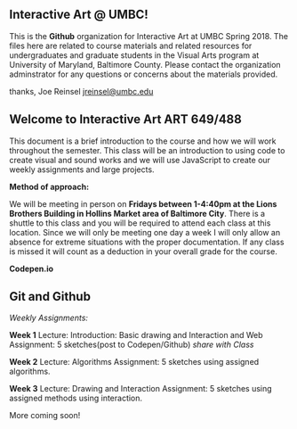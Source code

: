 ## Interactive Art @ UMBC!

This is the **Github** organization for Interactive Art at UMBC Spring 2018. The files here are related to course materials and related resources for undergraduates and graduate students in the Visual Arts program at University of Maryland, Baltimore County. Please contact the organization adminstrator for any questions or concerns about the materials provided. 

thanks,
Joe Reinsel
jreinsel@umbc.edu

## Welcome to Interactive Art ART 649/488 

This document is a brief introduction to the course and how we will work throughout the semester. This class will be an introduction to using code to create visual and sound works and we will use JavaScript to create our weekly assignments and large projects. 

**Method of approach:**

We will be meeting in person on **Fridays between 1-4:40pm at the Lions Brothers Building in Hollins Market area of Baltimore City**. There is a shuttle to this class and you will be required to attend each class at this location. Since we will only be meeting one day a week I will only allow an absence for extreme situations with the proper documentation. If any class is missed it will count as a deduction in your overall grade for the course. 


**Codepen.io**


## Git and Github

*Weekly Assignments:*
 
 **Week 1**
 Lecture: Introduction: Basic drawing and Interaction and Web
 Assignment: 5 sketches(post to Codepen/Github) *share with Class*

**Week 2**
Lecture: Algorithms 
Assignment: 5 sketches using assigned algorithms.

**Week 3**
Lecture: Drawing and Interaction
Assignment: 5 sketches using assigned methods using interaction.

More coming soon!


